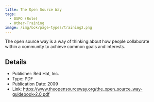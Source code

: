 ```yaml
---
title: The Open Source Way
tags: 
  - OSPO (Role)
  - Other-Training
image: /img/bok/page-types/training2.png
---
```


The open source way is a way of thinking about how people collaborate within a community to achieve common goals and interests.

## Details

- Publisher: Red Hat, Inc.
- Type: PDF
- Publication Date: 2009
- Link: https://www.theopensourceway.org/the_open_source_way-guidebook-2.0.pdf
